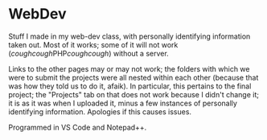# WebDev
Stuff I made in my web-dev class, with personally identifying information taken out. Most of it works; some of it will not work (*coughcough*PHP*coughcough*) without a server.


Links to the other pages may or may not work; the folders with which we were to submit the projects were all nested within each other (because that was how they told us to do it, afaik). In particular, this pertains to the final project; the "Projects" tab on that does not work because I didn't change it; it is as it was when I uploaded it, minus a few instances of personally identifying information. Apologies if this causes issues.


Programmed in VS Code and Notepad++.
